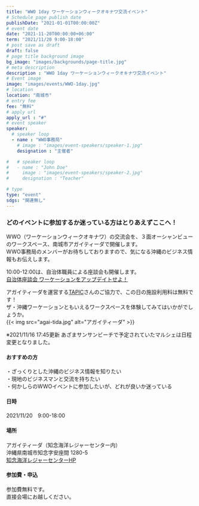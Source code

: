 ```yaml
---
title: "WWO 1day ワーケーションウィークオキナワ交流イベント"
# Schedule page publish date
publishDate: "2021-01-01T00:00:00Z"
# event date
date: "2021-11-20T00:00:00+06:00"
term: "2021/11/20 9:00-18:00"
# post save as draft
draft: false
# page title background image
bg_image: "images/backgrounds/page-title.jpg"
# meta description
description : "WWO 1day ワーケーションウィークオキナワ交流イベント"
# Event image
image: "images/events/WWO-1day.jpg"
# location
location: "南城市"
# entry fee
fee: "無料"
# apply url
apply_url : "#"
# event speaker
speaker:
  # speaker loop
  - name : "WWO事務局"
    # image : "images/event-speakers/speaker-1.jpg"
    designation : "主催者"

#   # speaker loop
#   - name : "John Doe"
#     image : "images/event-speakers/speaker-2.jpg"
#     designation : "Teacher"

# type
type: "event"
sdgs: "関連無し"
---
```


### どのイベントに参加するか迷っている方はとりあえずここへ！
WWO（ワーケーションウィークオキナワ）の交流会を、３面オーシャンビューのワークスペース、南城市アガイティーダで開催します。  
WWO事務局のメンバーがお待ちしておりますので、気になる沖縄のビジネス情報もお伝えします。  
  
10:00-12:00は、自治体職員による座談会も開催します。  
<a href="https://tele-okinawa.go.jp/wwo2021/event/event-38/" target="_blank">自治体座談会 ワーケーションをアップデイトせよ！</a>  
  
アガイティーダを運営する<a href="http://www.tapic.jp/" target="_blank">TAPIC</a>さんのご協力で、この日の施設利用料は無料です！  
ザ・沖縄ワーケーションともいえるワークスペースを体験してみてはいかがでしょうか。  
{{< img src="agai-tida.jpg" alt="アガイティーダ" >}}  
  
※2021/11/16 17:45更新
あざまサンサンビーチで予定されていたマルシェは日程変更となりました。

#### おすすめの方
・ざっくりとした沖縄のビジネス情報を知りたい  
・現地のビジネスマンと交流を持ちたい  
・何かしらのWWOイベントに参加したいが、どれが良いか迷っている  

#### 日時
2021/11/20　9:00-18:00

#### 場所
アガイティーダ（知念海洋レジャーセンター内）  
沖縄県南城市知念字安座間 1280-5  
<a href="https://www.chinenmarine.co.jp/" target="_blank">知念海洋レジャーセンターHP</a>  

#### 参加費・申込
参加費無料です。  
直接会場にお越しください。  
